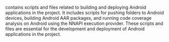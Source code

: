 contains scripts and files related to building and deploying Android applications in the project. It includes scripts for pushing folders to Android devices, building Android AAR packages, and running code coverage analysis on Android using the NNAPI execution provider. These scripts and files are essential for the development and deployment of Android applications in the project.